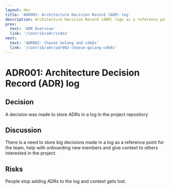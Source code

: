 ```yaml
---
layout: doc
title: 'ADR001: Architecture Decision Record (ADR) log'
description: Architecture Decision Record (ADR) logs as a reference point for the team
prev:
  text: 'ADR Overview'
  link: '/contrib/adr/index'
next:
  text: 'ADR002: Choose Golang and cdk8s'
  link: '/contrib/adr/adr002-choose-golang-cdk8s'
---
```


# ADR001: Architecture Decision Record (ADR) log

## Decision

A decision was made to store ADRs in a log in the project repository

## Discussion

There is a need to store big decisions made in a log as a reference point for
the team, help with onboarding new members and give context to others interested
in the project.

## Risks

People stop adding ADRs to the log and context gets lost.
